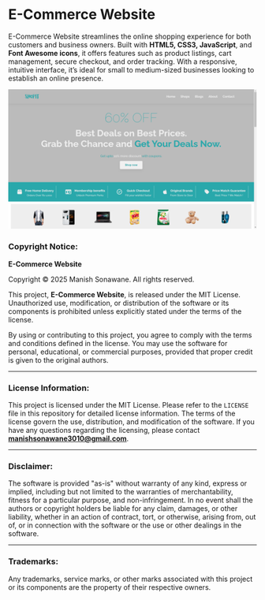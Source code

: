 # E-Commerce Website  
E-Commerce Website streamlines the online shopping experience for both customers and business owners. Built with **HTML5, CSS3, JavaScript**, and **Font Awesome icons**, it offers features such as product listings, cart management, secure checkout, and order tracking. With a responsive, intuitive interface, it’s ideal for small to medium-sized businesses looking to establish an online presence.

![E-Commerce Website](Img/E-Commerce.png)


### Copyright Notice:
**E-Commerce Website**

Copyright © 2025 Manish Sonawane. All rights reserved.

This project, **E-Commerce Website**, is released under the MIT License. Unauthorized use, modification, or distribution of the software or its components is prohibited unless explicitly stated under the terms of the license.

By using or contributing to this project, you agree to comply with the terms and conditions defined in the license. You may use the software for personal, educational, or commercial purposes, provided that proper credit is given to the original authors.

---

### License Information:
This project is licensed under the MIT License. Please refer to the `LICENSE` file in this repository for detailed license information. The terms of the license govern the use, distribution, and modification of the software. If you have any questions regarding the licensing, please contact **manishsonawane3010@gmail.com**.

---

### Disclaimer:
The software is provided "as-is" without warranty of any kind, express or implied, including but not limited to the warranties of merchantability, fitness for a particular purpose, and non-infringement. In no event shall the authors or copyright holders be liable for any claim, damages, or other liability, whether in an action of contract, tort, or otherwise, arising from, out of, or in connection with the software or the use or other dealings in the software.

---

### Trademarks:
Any trademarks, service marks, or other marks associated with this project or its components are the property of their respective owners.
